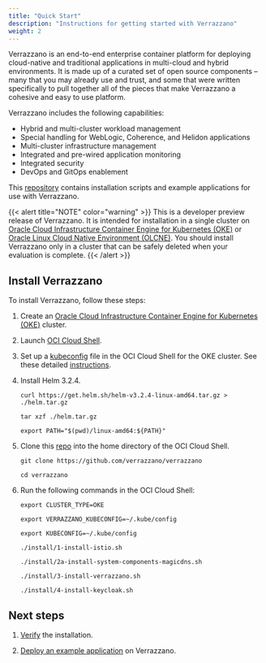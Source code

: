 ```yaml
---
title: "Quick Start"
description: "Instructions for getting started with Verrazzano"
weight: 2
---
```


Verrazzano is an end-to-end enterprise container platform for deploying cloud-native and traditional applications in multi-cloud and hybrid environments. It is made up of a curated set of open source components – many that you may already use and trust, and some that were written specifically to pull together all of the pieces that make Verrazzano a cohesive and easy to use platform.

Verrazzano includes the following capabilities:

* Hybrid and multi-cluster workload management
* Special handling for WebLogic, Coherence, and Helidon applications
* Multi-cluster infrastructure management
* Integrated and pre-wired application monitoring
* Integrated security
* DevOps and GitOps enablement

This [repository](https://github.com/verrazzano/verrazzano) contains installation scripts and example applications for use with Verrazzano.

{{< alert title="NOTE" color="warning" >}}
This is a developer preview release of Verrazzano. It is intended for installation in a single cluster on
[Oracle Cloud Infrastructure Container Engine for Kubernetes (OKE)](https://docs.cloud.oracle.com/en-us/iaas/Content/ContEng/Concepts/contengoverview.htm)
or [Oracle Linux Cloud Native Environment (OLCNE)](https://docs.oracle.com/en/operating-systems/olcne/).
You should install Verrazzano only in a cluster that can be safely deleted when your evaluation is complete.
{{< /alert >}}

## Install Verrazzano

To install Verrazzano, follow these steps:

1. Create an [Oracle Cloud Infrastructure Container Engine for Kubernetes (OKE)](https://docs.cloud.oracle.com/en-us/iaas/Content/ContEng/Concepts/contengoverview.htm) cluster.
1. Launch [OCI Cloud Shell](https://docs.cloud.oracle.com/en-us/iaas/Content/API/Concepts/cloudshellgettingstarted.htm).
1. Set up a [kubeconfig](https://kubernetes.io/docs/concepts/configuration/organize-cluster-access-kubeconfig/) file in the OCI Cloud Shell for the OKE cluster. See these detailed [instructions](https://docs.cloud.oracle.com/en-us/iaas/Content/ContEng/Tasks/contengdownloadkubeconfigfile.htm).

1. Install Helm 3.2.4.

    `curl https://get.helm.sh/helm-v3.2.4-linux-amd64.tar.gz > ./helm.tar.gz`

    `tar xzf ./helm.tar.gz`

    `export PATH="$(pwd)/linux-amd64:${PATH}"`

1. Clone this [repo](https://github.com/verrazzano/verrazzano) into the home directory of the OCI Cloud Shell.

    `git clone https://github.com/verrazzano/verrazzano`

    `cd verrazzano`

1. Run the following commands in the OCI Cloud Shell:

    `export CLUSTER_TYPE=OKE`

    `export VERRAZZANO_KUBECONFIG=~/.kube/config`

    `export KUBECONFIG=~/.kube/config`

    `./install/1-install-istio.sh`

    `./install/2a-install-system-components-magicdns.sh`

    `./install/3-install-verrazzano.sh`

    `./install/4-install-keycloak.sh`

## Next steps

1. [Verify](https://github.com/verrazzano/verrazzano/blob/master/install/README.md#3-verify-the-install) the installation.

1. [Deploy an example application](../guides/application-deployment-guide) on Verrazzano.
